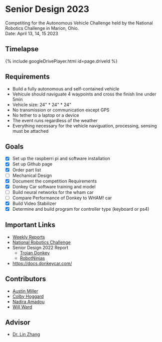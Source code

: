 # Senior Design 2023
Competiting for the Autonomous Vehicle Challenge held by the National Robotics Challenge in Marion, Ohio.   
Date: April 13, 14, 15 2023

## Timelapse
{% include googleDrivePlayer.html id=page.driveId %}

## Requirements
- Build a fully autonomous and self-contained vehicle
- Vehicule should naviguate 4 waypoints and cross the finish line under 5min 
- Vehicle size: 24" * 24" * 24"
- No transmission or communication except GPS
- No tether to a laptop or a device 
- The event runs regardless of the weather
- Everything necessary for the vehicle naviguation, processing, sensing must be attached

## Goals
- [x] Set up the raspberri pi and software installation
- [x] Set up Github page
- [x] Order part list
- [ ] Mechanical Design
- [x] Document the competition Requirements
- [x] Donkey Car software training and model
- [ ] Build neural networks for the wham car
- [ ] Compare Performance of Donkey to WHAM! car
- [X] Build Video Stabilizer
- [X] Determine and build program for controller type (keyboard or ps4)

## Important Links 
- [Weekly Reports](https://drive.google.com/drive/u/1/folders/1FO2PocXw_wa_GlBfGjyqvPfI0MiCo4qa) 
- [National Robotics Challenge](https://www.thenrc.org/)
- Senior Design 2022 Report
  - [Trojan Donkey](https://mail.google.com/mail/u/1/#search/zhang/FMfcgzGqQJlfxzFzcpkXsgshXsswKDnJ?projector=1)
  - [RobotNinjas](https://docs.google.com/document/d/1TyaSFLOAew-xImfiMrTmogvYBtwF_ChW31fuu-zrTaM/edit)
- https://docs.donkeycar.com/

## Contributors 
- [Austin Miller](https://github.com/amillertime)
- [Colby Hoggard](https://github.com/choggard123)
- [Nadira Amadou](https://github.com/nadira30)
- [Will Ward](https://github.com/willward20)

## Advisor
- [Dr. Lin Zhang](https://github.com/linzhangUCA)
